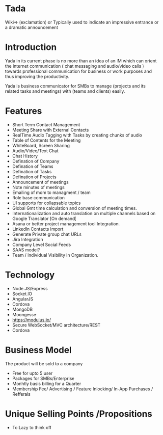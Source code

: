 Tada
====
Wiki=> (exclamation) or Typically used to indicate an impressive entrance or a dramatic announcement

Introduction
==============

Yada in its current phase is no more than an idea of an IM which can orient the  internet communication ( chat messaging and audio/video calls ) towards professional communication for business or work purposes and thus improving the productivity.

Yada is business communicator for SMBs to manage (projects and its related tasks and meetings) with (teams and clients) easily.


Features
==========

*  Short Term Contact Management
*  Meeting Share with External Contacts
*  RealTime Audio Tagging with Tasks by creating chunks of audio
*  Table of Contents for the Meeting
*  WhiteBoard, Screen Sharing
*  Audio/Video/Text Chat
*  Chat History 
*  Defination of Company
*  Defination of Teams  
*  Defination of Tasks
*  Defination of Projects
*  Announcement of meetings
*  Note minutes of meetings
*  Emailing of mom to managment / team
*  Role base communication
*  UI supports for collapsable topics  
*  Global Gmt time calculation and conversion of meeting times.
*  Internationalization and auto translation on multiple channels based on Google Translator [On demand]
*  Asana or better project management tool Integration. 
*  LinkedIn Contacts Import
*  Generate Private group chat URLs
*  Jira Integration
*  Company Level Social Feeds
*  SAAS model?
*  Team / Individual Visibility in Organization.


Technology
===========
*  Node.JS/Express
*  Socket.IO
*  AngularJS
*  Cordova
*  MongoDB
*  Moongesse
*  https://modulus.io/
*  Secure WebSocket/MVC architecture/REST
*  Cordova

Business Model
===============
The product will be sold to a company 
  - Free for upto 5 user
  - Packages for SMBs/Enterprise
  - Monhtly basis billing for a Quarter
  - Membership Fee/ Advertising / Feature Inlocking/ In-App Purchases / Refferals


Unique Selling Points /Propositions
=====================================
* To Lazy to think off
